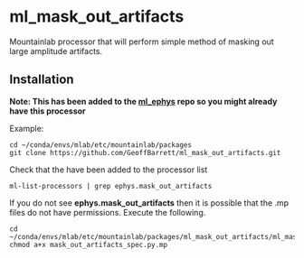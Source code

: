 # ml_mask_out_artifacts
Mountainlab processor that will perform simple method of masking out large amplitude artifacts.

## Installation

**Note: This has been added to the [ml_ephys](https://github.com/magland/ml_ephys) repo so you might already have this processor**

Example: 
```
cd ~/conda/envs/mlab/etc/mountainlab/packages
git clone https://github.com/GeoffBarrett/ml_mask_out_artifacts.git
```

Check that the have been added to the processor list

```
ml-list-processors | grep ephys.mask_out_artifacts
```

If you do not see **ephys.mask_out_artifacts** then it is possible that the .mp files do not have permissions. Execute the following.

```
cd ~/conda/envs/mlab/etc/mountainlab/packages/ml_mask_out_artifacts/ml_mask_out_artifacts
chmod a+x mask_out_artifacts_spec.py.mp
```
